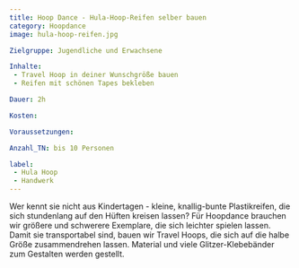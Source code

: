 ```yaml
---
title: Hoop Dance - Hula-Hoop-Reifen selber bauen
category: Hoopdance
image: hula-hoop-reifen.jpg

Zielgruppe: Jugendliche und Erwachsene

Inhalte:
 - Travel Hoop in deiner Wunschgröße bauen
 - Reifen mit schönen Tapes bekleben

Dauer: 2h

Kosten: 

Voraussetzungen:

Anzahl_TN: bis 10 Personen

label:
 - Hula Hoop
 - Handwerk
---
```




Wer kennt sie nicht aus Kindertagen - kleine, knallig-bunte Plastikreifen, die sich stundenlang auf den Hüften kreisen lassen? Für Hoopdance brauchen wir größere und schwerere Exemplare, die sich leichter spielen lassen. Damit sie transportabel sind, bauen wir Travel Hoops, die sich auf die halbe Größe zusammendrehen lassen. Material und viele Glitzer-Klebebänder zum Gestalten werden gestellt.